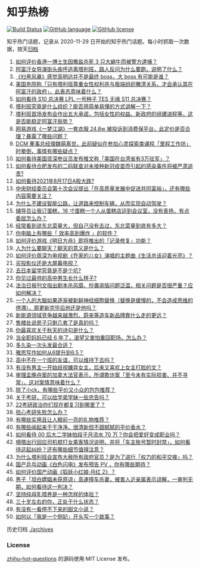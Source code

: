 # 知乎热榜
[![Build Status](https://github.com/ToWeLong/zhihu-hot-questions/workflows/CI/badge.svg)](https://github.com/ToWeLong/zhihu-hot-questions/actions)
[![GitHub language](https://img.shields.io/badge/language-golang-orange.svg)](https://golang.org/)
[![GitHub license](https://img.shields.io/github/license/ToWeLong/zhihu-hot-questions)](https://github.com/ToWeLong/zhihu-hot-questions/blob/main/LICENSE)

知乎热门话题，记录从 2020-11-29 日开始的知乎热门话题。每小时抓取一次数据，按天[归档](./archives)

<!-- BEGIN -->

1. [如何评价香港一博士生因撒盐杀死 3 只大蜗牛而被警方逮捕？](https://www.zhihu.com/question/480364096)
1. [阿富汗女导演街头疾呼逃离塔利班，路人反问为什么要跑，说明了什么？](https://www.zhihu.com/question/480403634)
1. [《扫黑风暴》感觉高明远并不是最终 boss，大 boss 有可能是谁？](https://www.zhihu.com/question/478983291)
1. [美国务院称「只有塔利班尊重女性权利并与极端组织撇清关系，才会承认其在阿富汗的政府」，此表态意味着什么？](https://www.zhihu.com/question/480351379)
1. [如何看待 S10 总决赛 LPL 一号种子 TES 无缘 S11 总决赛？](https://www.zhihu.com/question/479781538)
1. [塔利班究竟是什么组织？能否用简单易懂的方式讲解一下？](https://www.zhihu.com/question/480144001)
1. [塔利班首场发布会作出五大承诺，包括女性的权益、新政府的组建进程等，这是否能稳定阿富汗局势？](https://www.zhihu.com/question/480558648)
1. [网易游戏《一梦江湖》一套衣服 24.8w 被投诉到消费保平台，此定价是否合理？暴露了哪些问题？](https://www.zhihu.com/question/479528984)
1. [DCM 董事总经理魏萌离世，此前疑似在参加心灵探索类课程「里程工作坊」时晕倒，事情有哪些疑点？](https://www.zhihu.com/question/480366188)
1. [如何看待美国资深参议员发布推文称「美国在台湾省有3万驻军」？](https://www.zhihu.com/question/480376759)
1. [如何看待合肥发布的二码联查对未接种新冠疫苗而引起的感染事件将被严肃追责?](https://www.zhihu.com/question/480316369)
1. [如何看待2021年8月17日A股大跌?](https://www.zhihu.com/question/480379478)
1. [中央财经委员会第十次会议提出「在高质量发展中促进共同富裕」，还有哪些内容需要关注？](https://www.zhihu.com/question/480575874)
1. [为什么不建设智能公路，让道路来控制车辆，从而实现自动驾驶？](https://www.zhihu.com/question/268402537)
1. [辅导员让我订蛋糕，16 寸蛋糕一个人从蛋糕店运到会议室，没有表扬，有点委屈怎么办？](https://www.zhihu.com/question/437240991)
1. [经常看到说东北菜量大，但自己没有去过，东北菜量到底有多大？](https://www.zhihu.com/question/469279323)
1. [你电脑上有哪些「 效率高到爆炸 」的软件？](https://www.zhihu.com/question/479531888)
1. [如何评价游戏《明日方舟》即将推出的「记录修复」功能？](https://www.zhihu.com/question/480162009)
1. [人为什么要聊天？聊天的意义是什么？](https://www.zhihu.com/question/308600613)
1. [如何评价周深为电视剧《乔家的儿女》演唱的主题曲《生活总该迎着光亮》？](https://www.zhihu.com/question/480329021)
1. [买投影仪还是大屏幕电视？](https://www.zhihu.com/question/22925179)
1. [去日本留学究竟是不是个坑?](https://www.zhihu.com/question/347669499)
1. [你见过最帅的高中男生长什么样子?](https://www.zhihu.com/question/480231929)
1. [法治日报刊文指出剧本杀风靡、抄袭盗版问题泛滥，相关问题是否很严重？应如何解决？](https://www.zhihu.com/question/480078479)
1. [一个人的大脑如果逐渐被新鲜神经细胞替换（替换是缓慢的，不会造成思维的停滞），那更新完毕后他还是他吗？](https://www.zhihu.com/question/471015731)
1. [新能源领域竞争越来越激烈，蔚来等造车新品牌靠什么走的更远？](https://www.zhihu.com/question/478748649)
1. [售楼处说房子只剩几套了是真的吗？](https://www.zhihu.com/question/460961867)
1. [你最喜欢关于秋天的诗句是什么？](https://www.zhihu.com/question/478993110)
1. [当全职妈妈已经 6 年了，渴望又害怕重回职场，怎么办？](https://www.zhihu.com/question/479807161)
1. [多久染一次头发最合适？](https://www.zhihu.com/question/292904288)
1. [雅思写作如何从6提升到6.5？](https://www.zhihu.com/question/28422962)
1. [高中不在一个班的友谊，可以维持下去吗？](https://www.zhihu.com/question/478784888)
1. [有没有男主一开始歧视嫌弃女主，后来又喜欢上女主打脸的文？](https://www.zhihu.com/question/386401452)
1. [审理孟晚舟案的加拿大法官表示，所谓欺诈案「至今未有实际损害、并不寻常」，这对案情意味着什么？](https://www.zhihu.com/question/479482925)
1. [除了小ck，有哪些平价又小众的包包推荐？](https://www.zhihu.com/question/386460424)
1. [关于考研，可以给学弟学妹一些忠告吗？](https://www.zhihu.com/question/480318405)
1. [22考研政治你们现在都复习到哪里了？](https://www.zhihu.com/question/479397499)
1. [担心考研失败怎么办？](https://www.zhihu.com/question/21822560)
1. [有哪些实用且让人眼前一亮的礼物推荐？](https://www.zhihu.com/question/431896272)
1. [有哪些闻起来干干净净、很清新但不甜腻腻的平价香水？](https://www.zhihu.com/question/478360304)
1. [如何看待 00 后大二学妹拍段子月流水 70 万？你会把爱好变成职业吗？](https://www.zhihu.com/question/480373676)
1. [嘀嗒出行回应司机棍打女乘客情况说明，并将「车主账号暂时封禁」，如何看待这起纠纷？还有哪些细节值得注意？](https://www.zhihu.com/question/480040627)
1. [为什么塔利班会宣布大赦所有政府官员？是为了进行「权力的和平交接」吗？](https://www.zhihu.com/question/480387546)
1. [国产乒乓动画《白色闪电》发布预告 PV ，你有哪些期待？](https://www.zhihu.com/question/479203458)
1. [如何评价国产动画《狐妖小红娘·月红 2》？](https://www.zhihu.com/question/479520750)
1. [男子「坦白嫖娼未获原谅」高速撞车杀妻，被害人近亲属表示谅解，一审判无期，如何看待这一判决？](https://www.zhihu.com/question/480367710)
1. [坚持纯母乳喂养是一种怎样的体验？](https://www.zhihu.com/question/465535032)
1. [三十岁左右的你，正处于什么状态？](https://www.zhihu.com/question/64072861)
1. [有没有一看停不下来的甜文小说？](https://www.zhihu.com/question/467051073)
1. [如何以「我是一个侧妃」开头写一个故事？](https://www.zhihu.com/question/424008638)

<!-- END -->

历史归档 [./archives](./archives)


### License
[zhihu-hot-questions](https://github.com/towelong/zhihu-hot-questions) 的源码使用 MIT License 发布。